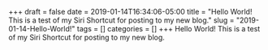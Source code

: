+++draft = falsedate = 2019-01-14T16:34:06-05:00title = "Hello World! This is a test of my Siri Shortcut for posting to my new blog."slug = "2019-01-14-Hello-World!"tags = []categories = []+++Hello World! This is a test of my Siri Shortcut for posting to my new blog.